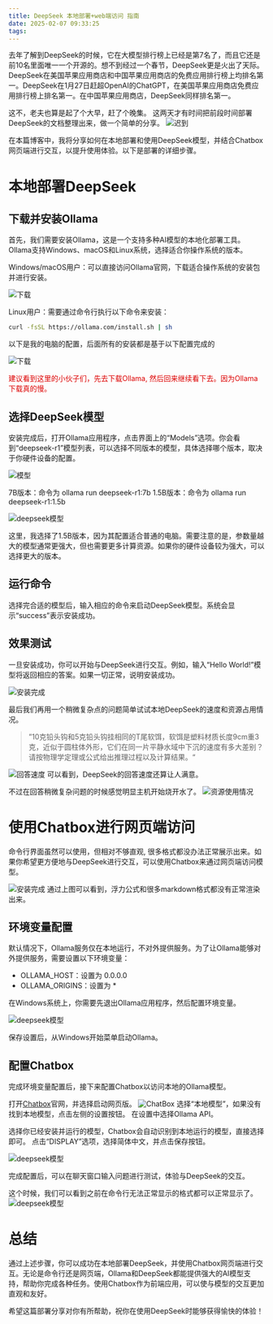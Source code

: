 ```yaml
---
title: DeepSeek 本地部署+web端访问 指南
date: 2025-02-07 09:33:25
tags:
---
```

去年了解到DeepSeek的时候，它在大模型排行榜上已经是第7名了，而且它还是前10名里面唯一一个开源的。想不到经过一个春节，DeepSeek更是火出了天际。‌DeepSeek在美国苹果应用商店和中国苹果应用商店的免费应用排行榜上均排名第一‌。DeepSeek在1月27日赶超OpenAI的ChatGPT，在美国苹果应用商店免费应用排行榜上排名第一。在中国苹果应用商店，DeepSeek同样排名第一‌。

这不，老夫也算是起了个大早，赶了个晚集。
这两天才有时间把前段时间部署DeepSeek的文档整理出来，做一个简单的分享。
![迟到](./images/deepseek-1/late.jpg)

在本篇博客中，我将分享如何在本地部署和使用DeepSeek模型，并结合Chatbox网页端进行交互，以提升使用体验。以下是部署的详细步骤。

# 本地部署DeepSeek
## 下载并安装Ollama
首先，我们需要安装Ollama，这是一个支持多种AI模型的本地化部署工具。Ollama支持Windows、macOS和Linux系统，选择适合你操作系统的版本。

Windows/macOS用户：可以直接访问Ollama官网，下载适合操作系统的安装包并进行安装。

![下载](./images/deepseek-1/download.png)

Linux用户：需要通过命令行执行以下命令来安装：
```bash
curl -fsSL https://ollama.com/install.sh | sh
```

以下是我的电脑的配置，后面所有的安装都是基于以下配置完成的

![下载](./images/deepseek-1/environment.png)

<font color="#dd0000">建议看到这里的小伙子们，先去下载Ollama, 然后回来继续看下去。因为Ollama下载真的慢。</font>

## 选择DeepSeek模型
安装完成后，打开Ollama应用程序，点击界面上的“Models”选项。你会看到“deepseek-r1”模型列表，可以选择不同版本的模型，具体选择哪个版本，取决于你硬件设备的配置。

![模型](./images/deepseek-1/models.png)

7B版本：命令为 ollama run deepseek-r1:7b
1.5B版本：命令为 ollama run deepseek-r1:1.5b

![deepseek模型](./images/deepseek-1/deepseek-models.png)

这里，我选择了1.5B版本，因为其配置适合普通的电脑。需要注意的是，参数量越大的模型通常更强大，但也需要更多计算资源。如果你的硬件设备较为强大，可以选择更大的版本。

## 运行命令
选择完合适的模型后，输入相应的命令来启动DeepSeek模型。系统会显示“success”表示安装成功。

## 效果测试
一旦安装成功，你可以开始与DeepSeek进行交互。例如，输入“Hello World!”模型将返回相应的答案。如果一切正常，说明安装成功。

![安装完成](./images/deepseek-1/success.png)

最后我们再用一个稍微复杂点的问题简单试试本地DeepSeek的速度和资源占用情况。
> ”10克铅头钩和5克铅头钩挂相同的T尾软饵，软饵是塑料材质长度9cm重3克，近似于圆柱体外形，它们在同一片平静水域中下沉的速度有多大差别？
请按物理学定理或公式给出推理过程以及计算结果。“

![回答速度](./images/deepseek-1/speed.gif)
可以看到，DeepSeek的回答速度还算让人满意。

不过在回答稍微复杂问题的时候感觉明显主机开始烧开水了。
![资源使用情况](./images/deepseek-1/resource.png)


# 使用Chatbox进行网页端访问
命令行界面虽然可以使用，但相对不够直观, 很多格式都没办法正常展示出来。如果你希望更方便地与DeepSeek进行交互，可以使用Chatbox来通过网页端访问模型。

![安装完成](./images/deepseek-1/cmd-effect.png)
通过上图可以看到，浮力公式和很多markdown格式都没有正常渲染出来。

## 环境变量配置
默认情况下，Ollama服务仅在本地运行，不对外提供服务。为了让Ollama能够对外提供服务，需要设置以下环境变量：

- OLLAMA_HOST：设置为 0.0.0.0
- OLLAMA_ORIGINS：设置为 *

在Windows系统上，你需要先退出Ollama应用程序，然后配置环境变量。

![deepseek模型](./images/deepseek-1/env_var.png)

保存设置后，从Windows开始菜单启动Ollama。

## 配置Chatbox
完成环境变量配置后，接下来配置Chatbox以访问本地的Ollama模型。

打开[Chatbox](https://web.chatboxai.app/)官网，并选择启动网页版。
![ChatBox](./images/deepseek-1/chatboxai.png)
选择“本地模型”，如果没有找到本地模型，点击左侧的设置按钮。
在设置中选择Ollama API。

选择你已经安装并运行的模型，Chatbox会自动识别到本地运行的模型，直接选择即可。
点击“DISPLAY”选项，选择简体中文，并点击保存按钮。

![deepseek模型](./images/deepseek-1/chatbox-setting3.png)

完成配置后，可以在聊天窗口输入问题进行测试，体验与DeepSeek的交互。

这个时候，我们可以看到之前在命令行无法正常显示的格式都可以正常显示了。
![deepseek模型](./images/deepseek-1/chatbox-answer.png)

# 总结
通过上述步骤，你可以成功在本地部署DeepSeek，并使用Chatbox网页端进行交互。无论是命令行还是网页端，Ollama和DeepSeek都能提供强大的AI模型支持，帮助你完成各种任务。使用Chatbox作为前端应用，可以使与模型的交互更加直观和友好。

希望这篇部署分享对你有所帮助，祝你在使用DeepSeek时能够获得愉快的体验！